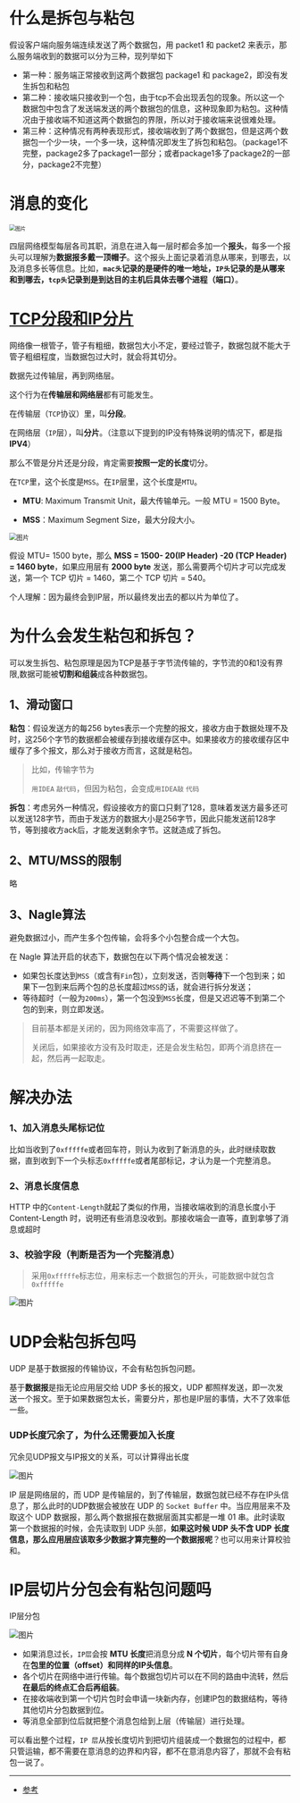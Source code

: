 # 什么是拆包与粘包

假设客户端向服务端连续发送了两个数据包，用 packet1 和 packet2 来表示，那么服务端收到的数据可以分为三种，现列举如下

- 第一种：服务端正常接收到这两个数据包 package1 和 package2，即没有发生拆包和粘包
- 第二种：接收端只接收到一个包，由于tcp不会出现丢包的现象。所以这一个数据包中包含了发送端发送的两个数据包的信息，这种现象即为粘包。这种情况由于接收端不知道这两个数据包的界限，所以对于接收端来说很难处理。
- 第三种：这种情况有两种表现形式，接收端收到了两个数据包，但是这两个数据包一个少一块，一个多一块，这种情况即发生了拆包和粘包。（package1不完整，package2多了package1一部分；或者package1多了package2的一部分，package2不完整）

# 消息的变化

<img src="img/TCP消息的变化.png" alt="图片" style="zoom:67%;" />

四层网络模型每层各司其职，消息在进入每一层时都会多加一个**报头**，每多一个报头可以理解为**数据报多戴一顶帽子**。这个报头上面记录着消息从哪来，到哪去，以及消息多长等信息。比如，**`mac头`记录的是硬件的唯一地址，`IP头`记录的是从哪来和到哪去，`tcp头`记录到是到达目的主机后具体去哪个进程（端口）**。



# [TCP分段和IP分片](https://mp.weixin.qq.com/s/YpQGsRyyrGNDu1cOuMy83w)

网络像一根管子，管子有粗细，数据包大小不定，要经过管子，数据包就不能大于管子粗细程度，当数据包过大时，就会将其切分。

数据先过传输层，再到网络层。

这个行为在**传输层和网络层**都有可能发生。

在传输层（`TCP`协议）里，叫**分段**。

在网络层（`IP`层），叫**分片**。（注意以下提到的IP没有特殊说明的情况下，都是指**IPV4**）

那么不管是分片还是分段，肯定需要**按照一定的长度**切分。

在`TCP`里，这个长度是`MSS`。在`IP`层里，这个长度是`MTU`。

- **MTU**: Maximum Transmit Unit，最大传输单元。一般 MTU = 1500 Byte。

- **MSS**：Maximum Segment Size，最大分段大小。

<img src="img/MSS和MTU.png" alt="图片" style="zoom:80%;" />

假设 MTU= 1500 byte，那么 **MSS = 1500- 20(IP Header) -20 (TCP Header) = 1460 byte**，如果应用层有 **2000 byte** 发送，那么需要两个切片才可以完成发送，第一个 TCP 切片 = 1460，第二个 TCP 切片 = 540。

个人理解：因为最终会到IP层，所以最终发出去的都以片为单位了。

# 为什么会发生粘包和拆包？

可以发生拆包、粘包原理是因为TCP是基于字节流传输的，字节流的0和1没有界限,数据可能被**切割和组装**成各种数据包。

## 1、滑动窗口

**粘包**：假设发送方的每256 bytes表示一个完整的报文，接收方由于数据处理不及时，这256个字节的数据都会被缓存到接收缓存区中。如果接收方的接收缓存区中缓存了多个报文，那么对于接收方而言，这就是粘包。

>   比如，传输字节为
>
>   `用IDEA` `敲代码`，但因为粘包，会变成`用IDEA敲` `代码`

**拆包**：考虑另外一种情况，假设接收方的窗口只剩了128，意味着发送方最多还可以发送128字节，而由于发送方的数据大小是256字节，因此只能发送前128字节，等到接收方ack后，才能发送剩余字节。这就造成了拆包。

## 2、MTU/MSS的限制

略

## 3、Nagle算法

避免数据过小，而产生多个包传输，会将多个小包整合成一个大包。

在 Nagle 算法开启的状态下，数据包在以下两个情况会被发送：

-   如果包长度达到`MSS`（或含有`Fin`包），立刻发送，否则**等待**下一个包到来；如果下一包到来后两个包的总长度超过`MSS`的话，就会进行拆分发送；
-   等待超时（一般为`200ms`），第一个包没到`MSS`长度，但是又迟迟等不到第二个包的到来，则立即发送。



>   目前基本都是关闭的，因为网络效率高了，不需要这样做了。
>
>   关闭后，如果接收方没有及时取走，还是会发生粘包，即两个消息挤在一起，然后再一起取走。

# 解决办法

### 1、加入消息头尾标记位

比如当收到了`0xfffffe`或者回车符，则认为收到了新消息的头，此时继续取数据，直到收到下一个头标志`0xfffffe`或者尾部标记，才认为是一个完整消息。

### 2、消息长度信息

HTTP 中的`Content-Length`就起了类似的作用，当接收端收到的消息长度小于 Content-Length 时，说明还有些消息没收到。那接收端会一直等，直到拿够了消息或超时

### 3、校验字段（判断是否为一个完整消息）

>   采用`0xfffffe`标志位，用来标志一个数据包的开头，可能数据中就包含`0xfffffe`

<img src="./img/解决粘包和拆包.png" alt="图片" />

# UDP会粘包拆包吗

UDP 是基于数据报的传输协议，不会有粘包拆包问题。

基于**数据报**是指无论应用层交给 UDP 多长的报文，UDP 都照样发送，即一次发送一个报文。至于如果数据包太长，需要分片，那也是IP层的事情，大不了效率低一些。



### UDP长度冗余了，为什么还需要加入长度

冗余见UDP报文与IP报文的关系，可以计算得出长度

<img src="./img/IP层到UDP传输层.png" alt="图片" />

IP 层是网络层的，而 UDP 是传输层的，到了传输层，数据包就已经不存在IP头信息了，那么此时的UDP数据会被放在 UDP 的  `Socket Buffer` 中。当应用层来不及取这个 UDP 数据报，那么两个数据报在数据层面其实都是一堆 01 串。此时读取第一个数据报的时候，会先读取到 UDP 头部，**如果这时候 UDP 头不含 UDP 长度信息，那么应用层应该取多少数据才算完整的一个数据报呢**？也可以用来计算校验和。



# IP层切片分包会有粘包问题吗

IP层分包

<img src="./img/IP层切片.png" alt="图片" />

-   如果消息过长，`IP层`会按 **MTU 长度**把消息分成 **N 个切片**，每个切片带有自身在**包里的位置（offset）**和**同样的IP头信息**。
-   各个切片在网络中进行传输。每个数据包切片可以在不同的路由中流转，然后**在最后的终点汇合后再组装**。
-   在接收端收到第一个切片包时会申请一块新内存，创建IP包的数据结构，等待其他切片分包数据到位。
-   等消息全部到位后就把整个消息包给到上层（传输层）进行处理。

可以看出整个过程，`IP 层`从按长度切片到把切片组装成一个数据包的过程中，都只管运输，都不需要在意消息的边界和内容，都不在意消息内容了，那就不会有粘包一说了。



---

- [参考](https://mp.weixin.qq.com/s?__biz=Mzg5NDY2MDk4Mw==&mid=2247486377&idx=1&sn=bdc4b8b71559193b29aa0f54b95973db&chksm=c01d73b1f76afaa708145a0d9af91de719cf7d0beb4c2945319bbd6d7a1a017bb03833c84b9c&scene=126&&sessionid=1659942401#rd)